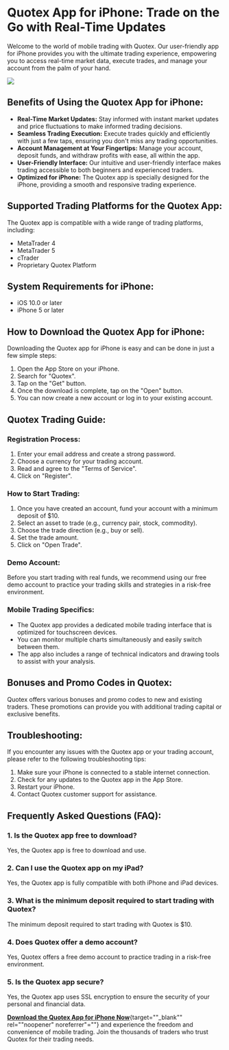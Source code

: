 # Quotex App for iPhone: Trade on the Go with Real-Time Updates

Welcome to the world of mobile trading with Quotex. Our user-friendly
app for iPhone provides you with the ultimate trading experience,
empowering you to access real-time market data, execute trades, and
manage your account from the palm of your hand.

[![](https://static.quotex.io/files/1_en/300_250.jpg)](https://traff.sbs/brokerqxsignupf)

## Benefits of Using the Quotex App for iPhone:

-   **Real-Time Market Updates:** Stay informed with instant market
    updates and price fluctuations to make informed trading decisions.
-   **Seamless Trading Execution:** Execute trades quickly and
    efficiently with just a few taps, ensuring you don\'t miss any
    trading opportunities.
-   **Account Management at Your Fingertips:** Manage your account,
    deposit funds, and withdraw profits with ease, all within the app.
-   **User-Friendly Interface:** Our intuitive and user-friendly
    interface makes trading accessible to both beginners and experienced
    traders.
-   **Optimized for iPhone:** The Quotex app is specially designed for
    the iPhone, providing a smooth and responsive trading experience.

## Supported Trading Platforms for the Quotex App:

The Quotex app is compatible with a wide range of trading platforms,
including:

-   MetaTrader 4
-   MetaTrader 5
-   cTrader
-   Proprietary Quotex Platform

## System Requirements for iPhone:

-   iOS 10.0 or later
-   iPhone 5 or later

## How to Download the Quotex App for iPhone:

Downloading the Quotex app for iPhone is easy and can be done in just a
few simple steps:

1.  Open the App Store on your iPhone.
2.  Search for "Quotex".
3.  Tap on the "Get" button.
4.  Once the download is complete, tap on the "Open" button.
5.  You can now create a new account or log in to your existing account.

## Quotex Trading Guide:

### Registration Process:

1.  Enter your email address and create a strong password.
2.  Choose a currency for your trading account.
3.  Read and agree to the "Terms of Service".
4.  Click on "Register".

### How to Start Trading:

1.  Once you have created an account, fund your account with a minimum
    deposit of \$10.
2.  Select an asset to trade (e.g., currency pair, stock, commodity).
3.  Choose the trade direction (e.g., buy or sell).
4.  Set the trade amount.
5.  Click on "Open Trade".

### Demo Account:

Before you start trading with real funds, we recommend using our free
demo account to practice your trading skills and strategies in a
risk-free environment.

### Mobile Trading Specifics:

-   The Quotex app provides a dedicated mobile trading interface that is
    optimized for touchscreen devices.
-   You can monitor multiple charts simultaneously and easily switch
    between them.
-   The app also includes a range of technical indicators and drawing
    tools to assist with your analysis.

## Bonuses and Promo Codes in Quotex:

Quotex offers various bonuses and promo codes to new and existing
traders. These promotions can provide you with additional trading
capital or exclusive benefits.

## Troubleshooting:

If you encounter any issues with the Quotex app or your trading account,
please refer to the following troubleshooting tips:

1.  Make sure your iPhone is connected to a stable internet connection.
2.  Check for any updates to the Quotex app in the App Store.
3.  Restart your iPhone.
4.  Contact Quotex customer support for assistance.

## Frequently Asked Questions (FAQ):

### 1. Is the Quotex app free to download?

Yes, the Quotex app is free to download and use.

### 2. Can I use the Quotex app on my iPad?

Yes, the Quotex app is fully compatible with both iPhone and iPad
devices.

### 3. What is the minimum deposit required to start trading with Quotex?

The minimum deposit required to start trading with Quotex is \$10.

### 4. Does Quotex offer a demo account?

Yes, Quotex offers a free demo account to practice trading in a
risk-free environment.

### 5. Is the Quotex app secure?

Yes, the Quotex app uses SSL encryption to ensure the security of your
personal and financial data.

[**Download the Quotex App for iPhone
Now**](\%22https://traff.sbs/quotexonelink\%22){target=""_blank""
rel=""noopener" noreferrer"=""} and experience the freedom and
convenience of mobile trading. Join the thousands of traders who trust
Quotex for their trading needs.

